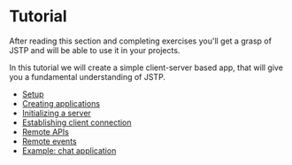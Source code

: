 # Tutorial

After reading this section and completing exercises you'll get a grasp of JSTP
and will be able to use it in your projects.

In this tutorial we will create a simple client-server based app, that will
give you a fundamental understanding of JSTP.

- [Setup](./setup.md)
- [Creating applications](./creating-applications.md)
- [Initializing a server](./initializing-a-server.md)
- [Establishing client connection](./establishing-client-connection.md)
- [Remote APIs](remote-apis.md)
- [Remote events](./remote-events.md)
- [Example: chat application](./example-chat-application.md)
